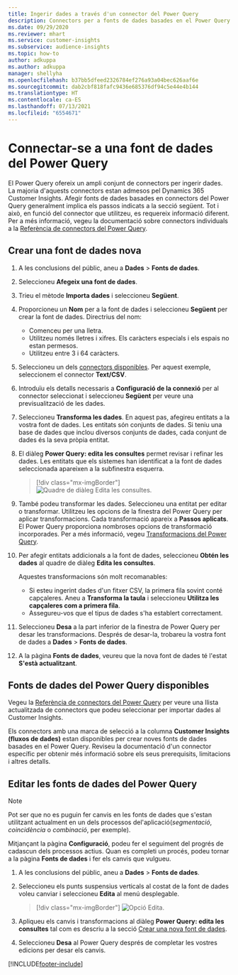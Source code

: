 ```yaml
---
title: Ingerir dades a través d'un connector del Power Query
description: Connectors per a fonts de dades basades en el Power Query.
ms.date: 09/29/2020
ms.reviewer: mhart
ms.service: customer-insights
ms.subservice: audience-insights
ms.topic: how-to
author: adkuppa
ms.author: adkuppa
manager: shellyha
ms.openlocfilehash: b37bb5dfeed2326784ef276a93a04bec626aaf6e
ms.sourcegitcommit: dab2cbf818fafc9436e685376df94c5e44e4b144
ms.translationtype: HT
ms.contentlocale: ca-ES
ms.lasthandoff: 07/13/2021
ms.locfileid: "6554671"
---
```

# <a name="connect-to-a-power-query-data-source"></a>Connectar-se a una font de dades del Power Query

El Power Query ofereix un ampli conjunt de connectors per ingerir dades. La majoria d'aquests connectors estan admesos pel Dynamics 365 Customer Insights. Afegir fonts de dades basades en connectors del Power Query generalment implica els passos indicats a la secció següent. Tot i això, en funció del connector que utilitzeu, es requereix informació diferent. Per a més informació, vegeu la documentació sobre connectors individuals a la [Referència de connectors del Power Query](/power-query/connectors/).

## <a name="create-a-new-data-source"></a>Crear una font de dades nova

1. A les conclusions del públic, aneu a **Dades** > **Fonts de dades**.

1. Seleccioneu **Afegeix una font de dades**.

1. Trieu el mètode **Importa dades** i seleccioneu **Següent**.

1. Proporcioneu un **Nom** per a la font de dades i seleccioneu **Següent** per crear la font de dades. Directrius del nom: 
   - Comenceu per una lletra.
   - Utilitzeu només lletres i xifres. Els caràcters especials i els espais no estan permesos.
   - Utilitzeu entre 3 i 64 caràcters.

1. Seleccioneu un dels [connectors disponibles](#available-power-query-data-sources). Per aquest exemple, seleccionem el connector **Text/CSV**.

1. Introduïu els detalls necessaris a **Configuració de la connexió** per al connector seleccionat i seleccioneu **Següent** per veure una previsualització de les dades.

1. Seleccioneu **Transforma les dades**. En aquest pas, afegireu entitats a la vostra font de dades. Les entitats són conjunts de dades. Si teniu una base de dades que inclou diversos conjunts de dades, cada conjunt de dades és la seva pròpia entitat.

1. El diàleg **Power Query: edita les consultes** permet revisar i refinar les dades. Les entitats que els sistemes han identificat a la font de dades seleccionada apareixen a la subfinestra esquerra.

   > [!div class="mx-imgBorder"]
   > ![Quadre de diàleg Edita les consultes.](media/data-manager-configure-edit-queries.png "Quadre de diàleg Edita les consultes")

1. També podeu transformar les dades. Seleccioneu una entitat per editar o transformar. Utilitzeu les opcions de la finestra del Power Query per aplicar transformacions. Cada transformació apareix a **Passos aplicats**. El Power Query proporciona nombroses opcions de transformació incorporades. Per a més informació, vegeu [Transformacions del Power Query](/power-query/power-query-what-is-power-query#transformations).

1. Per afegir entitats addicionals a la font de dades, seleccioneu **Obtén les dades** al quadre de diàleg **Edita les consultes**.

   Aquestes transformacions són molt recomanables:

   - Si esteu ingerint dades d'un fitxer CSV, la primera fila sovint conté capçaleres. Aneu a **Transforma la taula** i seleccioneu **Utilitza les capçaleres com a primera fila**.
   - Assegureu-vos que el tipus de dades s'ha establert correctament.

1. Seleccioneu **Desa** a la part inferior de la finestra de Power Query per desar les transformacions. Després de desar-la, trobareu la vostra font de dades a **Dades** > **Fonts de dades**.

1. A la pàgina **Fonts de dades**, veureu que la nova font de dades té l'estat **S'està actualitzant**.

## <a name="available-power-query-data-sources"></a>Fonts de dades del Power Query disponibles

Vegeu la [Referència de connectors del Power Query](/power-query/connectors/) per veure una llista actualitzada de connectors que podeu seleccionar per importar dades al Customer Insights. 

Els connectors amb una marca de selecció a la columna **Customer Insights (fluxos de dades)** estan disponibles per crear noves fonts de dades basades en el Power Query. Reviseu la documentació d'un connector específic per obtenir més informació sobre els seus prerequisits, limitacions i altres detalls.

## <a name="edit-power-query-data-sources"></a>Editar les fonts de dades del Power Query

> [!NOTE]
> Pot ser que no es puguin fer canvis en les fonts de dades que s'estan utilitzant actualment en un dels processos del'aplicació(*segmentació*, *coincidència* o *combinació*, per exemple). 
>
> Mitjançant la pàgina **Configuració**, podeu fer el seguiment del progrés de cadascun dels processos actius. Quan es completi un procés, podeu tornar a la pàgina **Fonts de dades** i fer els canvis que vulgueu.

1. A les conclusions del públic, aneu a **Dades** > **Fonts de dades**.

2. Seleccioneu els punts suspensius verticals al costat de la font de dades voleu canviar i seleccioneu **Edita** al menú desplegable.

   > [!div class="mx-imgBorder"]
   > ![Opció Edita.](media/edit-option-data-sources.png "Opció Edita")

3. Apliqueu els canvis i transformacions al diàleg **Power Query: edita les consultes** tal com es descriu a la secció [Crear una nova font de dades](#create-a-new-data-source).

4. Seleccioneu **Desa** al Power Query després de completar les vostres edicions per desar els canvis.


[!INCLUDE[footer-include](../includes/footer-banner.md)]